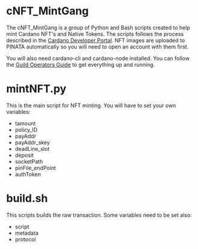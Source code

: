 # **cNFT_MintGang**

The cNFT_MintGang is a group of Python and Bash scripts created to help mint Cardano NFT's and Native Tokens.
The scripts follows the process described in the [Cardano Developer Portal](https://developers.cardano.org).
NFT images are uploaded to PINATA automatically so you will need to open an account with them first. 

You will also need cardano-cli and cardano-node installed. You can follow the [Guild Operators Guide](https://cardano-community.github.io/guild-operators/) to get everything up and running.

# **mintNFT.py**
This is the main script for NFT minting. You will have to set your own variables:

- tamount
- policy_ID
- payAddr
- payAddr_skey
- deadLine_slot
- deposit
- socketPath
- pinFile_endPoint
- authToken


# **build.sh**
This scripts builds the raw transaction. Some variables need to be set also:

- script
- metadata
- protocol










